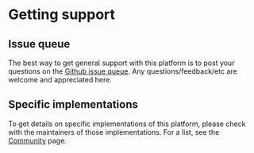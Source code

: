 <h1>Getting support</h1>

## Issue queue

The best way to get general support with this platform is to post your questions on the [Github issue queue](https://github.com/open-sdg/open-sdg/issues). Any questions/feedback/etc are welcome and appreciated here.

## Specific implementations

To get details on specific implementations of this platform, please check with the maintainers of those implementations. For a list, see the [Community](community.md) page.
